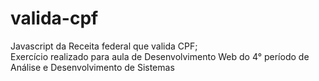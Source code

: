 # valida-cpf
Javascript da Receita federal que valida CPF; <br>
Exercício realizado para aula de Desenvolvimento Web do 4° período de Análise e Desenvolvimento de Sistemas
